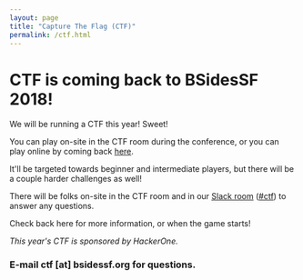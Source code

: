 ```yaml
---
layout: page
title: "Capture The Flag (CTF)"
permalink: /ctf.html
--- 
```


# CTF is coming back to BSidesSF 2018!

We will be running a CTF this year! Sweet!

You can play on-site in the CTF room during the conference, or you can play online by coming back [here](ctf.html).

It'll be targeted towards beginner and intermediate players, but there will be a couple harder challenges as well!

There will be folks on-site in the CTF room and in our [Slack room](https://bsidessf-slack.herokuapp.com) ([#ctf](https://bsidessf.slack.com/messages/ctf/details/)) to answer any questions.

Check back here for more information, or when the game starts!

*This year's CTF is sponsored by HackerOne.*

### E-mail ctf [at] bsidessf.org for questions.
